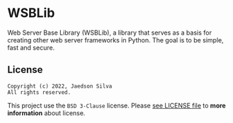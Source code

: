 # WSBLib

Web Server Base Library (WSBLib), a library that serves as a basis for creating other web server frameworks in Python. The goal is to be simple, fast and secure.

## License

```text
Copyright (c) 2022, Jaedson Silva
All rights reserved.
```

This project use the `BSD 3-Clause` license. Please [see LICENSE file](https://github.com/firlast/wsblib/blob/master/LICENSE) to **more information** about license.
